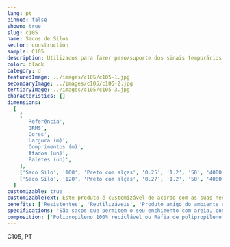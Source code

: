 ```yaml
---
lang: pt
pinned: false
shown: true
slug: c105
name: Sacos de Silos
sector: construction
sample: C105
description: Utilizados para fazer peso/suporte dos sinais temporários na via pública.
color: black
category: d
featuredImage: ../images/c105/c105-1.jpg
secondaryImage: ../images/c105/c105-2.jpg
tertiaryImage: ../images/c105/c105-3.jpg
characteristics: []
dimensions:
  [
    [
      'Referência',
      'GRMS',
      'Cores',
      'Largura (m)',
      'Comprimentos (m)',
      'Atados (un)',
      'Paletes (un)',
    ],
    ['Saco Silo', '100', 'Preto com alças', '0.25', '1.2', '50', '4000'],
    ['Saco Silo', '120', 'Preto com alças', '0.27', '1.2', '50', '4000'],
  ]
customizable: true
customizableText: Este produto é customizável de acordo com as suas necessidades. Contacte-nos para mais informações.
benefits: ['Resistentes', 'Reutilizáveis', 'Produto amigo do ambiente e 100% reciclável']
specifications: 'São sacos que permitem o seu enchimento com areia, conferindo dessa forma peso para suporte e segurança dos sinais temporários.'
composition: ['Polipropileno 100% reciclável ou Ráfia de polipropileno', 'Proteção anti-UV']
---
```


C105, PT
